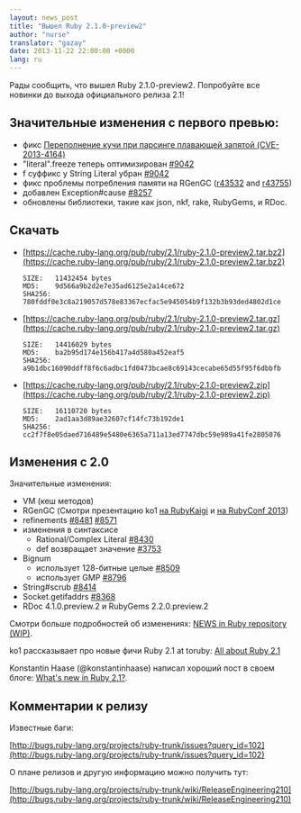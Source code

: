 ```yaml
---
layout: news_post
title: "Вышел Ruby 2.1.0-preview2"
author: "nurse"
translator: "gazay"
date: 2013-11-22 22:00:00 +0000
lang: ru
---
```


Рады сообщить, что вышел Ruby 2.1.0-preview2.
Попробуйте все новинки до выхода официального релиза 2.1!

## Значительные изменения с первого превью:

* фикс [Переполнение кучи при парсинге плавающей запятой (CVE-2013-4164)](/ru/news/2013/11/22/heap-overflow-in-floating-point-parsing-cve-2013-4164/)
* "literal".freeze теперь оптимизирован [#9042](https://bugs.ruby-lang.org/issues/9042)
* f суффикс у String Literal убран [#9042](https://bugs.ruby-lang.org/issues/9042)
* фикс проблемы потребления памяти на RGenGC ([r43532](http://svn.ruby-lang.org/cgi-bin/viewvc.cgi?view=rev&revision=43532) and [r43755](http://svn.ruby-lang.org/cgi-bin/viewvc.cgi?view=rev&revision=43755))
* добавлен Exception#cause [#8257](https://bugs.ruby-lang.org/issues/8257)
* обновлены библиотеки, такие как json, nkf, rake, RubyGems, и RDoc.

## Скачать

* [https://cache.ruby-lang.org/pub/ruby/2.1/ruby-2.1.0-preview2.tar.bz2](https://cache.ruby-lang.org/pub/ruby/2.1/ruby-2.1.0-preview2.tar.bz2)

      SIZE:   11432454 bytes
      MD5:    9d566a9b2d2e7e35ad6125e2a14ce672
      SHA256: 780fddf0e3c8a219057d578e83367ecfac5e945054b9f132b3b93ded4802d1ce

* [https://cache.ruby-lang.org/pub/ruby/2.1/ruby-2.1.0-preview2.tar.gz](https://cache.ruby-lang.org/pub/ruby/2.1/ruby-2.1.0-preview2.tar.gz)

      SIZE:   14416029 bytes
      MD5:    ba2b95d174e156b417a4d580a452eaf5
      SHA256: a9b1dbc16090ddff8f6c6adbc1fd0473bcae8c69143cecabe65d55f95f6dbbfb

* [https://cache.ruby-lang.org/pub/ruby/2.1/ruby-2.1.0-preview2.zip](https://cache.ruby-lang.org/pub/ruby/2.1/ruby-2.1.0-preview2.zip)

      SIZE:   16110720 bytes
      MD5:    2ad1aa3d89ae32607cf14fc73b192de1
      SHA256: cc2f7f8e05daed716489e5480e6365a711a13ed7747dbc59e989a41fe2805076

## Изменения с 2.0

Значительные изменения:

* VM (кеш методов)
* RGenGC (Смотри презентацию ko1 [на RubyKaigi](http://rubykaigi.org/2013/talk/S73) и [на RubyConf 2013](http://www.atdot.net/~ko1/activities/rubyconf2013-ko1_pub.pdf))
* refinements [#8481](https://bugs.ruby-lang.org/issues/8481) [#8571](https://bugs.ruby-lang.org/issues/8571)
* изменения в синтаксисе
  * Rational/Complex Literal [#8430](https://bugs.ruby-lang.org/issues/8430)
  * def возвращает значение [#3753](https://bugs.ruby-lang.org/issues/3753)
* Bignum
  * использует 128-битные целые [#8509](https://bugs.ruby-lang.org/issues/8509)
  * использует GMP [#8796](https://bugs.ruby-lang.org/issues/8796)
* String#scrub [#8414](https://bugs.ruby-lang.org/issues/8414)
* Socket.getifaddrs [#8368](https://bugs.ruby-lang.org/issues/8368)
* RDoc 4.1.0.preview.2 и RubyGems 2.2.0.preview.2

Смотри больше подробностей об изменениях: [NEWS in Ruby repository (WIP)](https://github.com/ruby/ruby/blob/v2_1_0_preview2/NEWS).

ko1 рассказывает про новые фичи Ruby 2.1 at toruby: [All about Ruby 2.1](http://www.atdot.net/~ko1/activities/toruby05-ko1.pdf)

Konstantin Haase (@konstantinhaase) написал хороший пост в своем блоге: [What's new in Ruby 2.1?](http://rkh.im/ruby-2.1).

## Комментарии к релизу

Известные баги:

[http://bugs.ruby-lang.org/projects/ruby-trunk/issues?query_id=102](http://bugs.ruby-lang.org/projects/ruby-trunk/issues?query_id=102)

О плане релизов и другую информацию можно получить тут:

[http://bugs.ruby-lang.org/projects/ruby-trunk/wiki/ReleaseEngineering210](http://bugs.ruby-lang.org/projects/ruby-trunk/wiki/ReleaseEngineering210)
